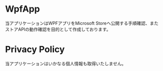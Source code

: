 # WpfApp
当アプリケーションはWPFアプリをMicrosoft Storeへ公開する手順確認、またストアAPIの動作確認を目的として作成しております。

# Privacy Policy
当アプリケーションはいかなる個人情報も取得いたしません。
